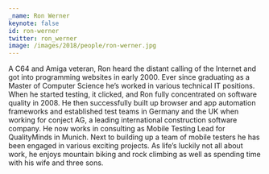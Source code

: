 ```yaml
---
_name: Ron Werner
keynote: false
id: ron-werner
twitter: ron_werner
image: /images/2018/people/ron-werner.jpg
---
```


A C64 and Amiga veteran, Ron heard the distant calling of the Internet and got into programming websites in early 2000. Ever since graduating as a Master of Computer Science he’s worked in various technical IT positions. When he started testing, it clicked, and Ron fully concentrated on software quality in 2008. He then successfully built up browser and app automation frameworks and established test teams in Germany and the UK when working for conject AG, a leading international construction software company.
He now works in consulting as Mobile Testing Lead for QualityMinds in Munich. Next to building up a team of mobile testers he has been engaged in various exciting projects. As life’s luckily not all about work, he enjoys mountain biking and rock climbing as well as spending time with his wife and three sons.